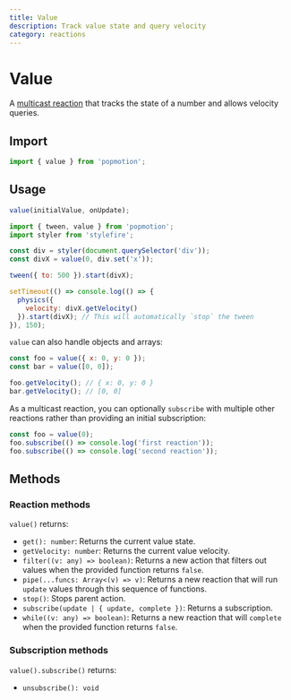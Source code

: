 ```yaml
---
title: Value
description: Track value state and query velocity
category: reactions
---
```


# Value

A [multicast reaction](/api/multicast) that tracks the state of a number and allows velocity queries.

<TOC />

## Import

```javascript
import { value } from 'popmotion';
```

## Usage

```typescript
value(initialValue, onUpdate);
```

```javascript
import { tween, value } from 'popmotion';
import styler from 'stylefire';

const div = styler(document.querySelector('div'));
const divX = value(0, div.set('x'));

tween({ to: 500 }).start(divX);

setTimeout(() => console.log(() => {
  physics({
    velocity: divX.getVelocity()
  }).start(divX); // This will automatically `stop` the tween
}), 150);
```

`value` can also handle objects and arrays:

```javascript
const foo = value({ x: 0, y: 0 });
const bar = value([0, 0]);

foo.getVelocity(); // { x: 0, y: 0 }
bar.getVelocity(); // [0, 0]
```

As a multicast reaction, you can optionally `subscribe` with multiple other reactions rather than providing an initial subscription:

```javascript
const foo = value(0);
foo.subscribe(() => console.log('first reaction'));
foo.subscribe(() => console.log('second reaction'));
```

## Methods

### Reaction methods

`value()` returns:

- `get(): number`: Returns the current value state.
- `getVelocity: number`: Returns the current value velocity.
- `filter((v: any) => boolean)`: Returns a new action that filters out values when the provided function returns `false`.
- `pipe(...funcs: Array<(v) => v)`: Returns a new reaction that will run `update` values through this sequence of functions.
- `stop()`: Stops parent action.
- `subscribe(update | { update, complete })`: Returns a subscription.
- `while((v: any) => boolean)`: Returns a new reaction that will `complete` when the provided function returns `false`.

### Subscription methods

`value().subscribe()` returns:

- `unsubscribe(): void`
